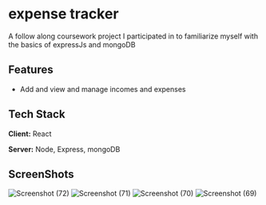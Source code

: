 # expense tracker

A follow along coursework project I participated in to familiarize myself with the basics of expressJs and mongoDB


## Features

- Add and view and manage incomes and expenses




## Tech Stack

**Client:** React

**Server:** Node, Express, mongoDB


## ScreenShots
![Screenshot (72)](https://github.com/271mozart125/ExpenseTracker/assets/150560036/bb165b69-e5f3-46c0-afc0-9d84304ce731)
![Screenshot (71)](https://github.com/271mozart125/ExpenseTracker/assets/150560036/946f19c2-f594-4e59-b926-53e4f860e492)
![Screenshot (70)](https://github.com/271mozart125/ExpenseTracker/assets/150560036/d826f880-8bdc-43e7-b2f3-f4613e3b524e)
![Screenshot (69)](https://github.com/271mozart125/ExpenseTracker/assets/150560036/1482000c-223a-4084-8918-b582de4cc6fb)
